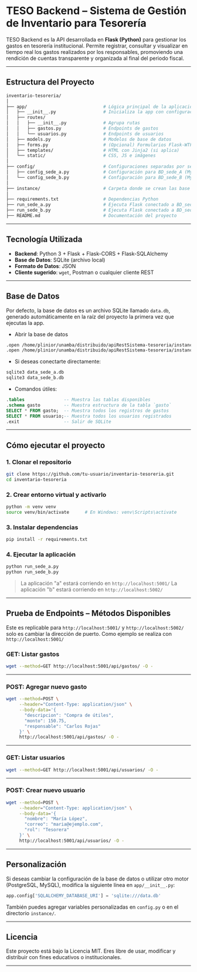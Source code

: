 #  TESO Backend – Sistema de Gestión de Inventario para Tesorería

TESO Backend es la API desarrollada en **Flask (Python)** para gestionar los gastos en tesorería institucional. Permite registrar, consultar y visualizar en tiempo real los gastos realizados por los responsables, promoviendo una rendición de cuentas transparente y organizada al final del periodo fiscal.

---

##  Estructura del Proyecto

```bash
inventario-tesoreria/
│
├── app/                             # Lógica principal de la aplicación Flask
│   ├── __init__.py                  # Inicializa la app con configuración dinámica
│   ├── routes/
│   │   ├── __init__.py              # Agrupa rutas
│   │   ├── gastos.py                # Endpoints de gastos
│   │   └── usuarios.py              # Endpoints de usuarios
│   ├── models.py                    # Modelos de base de datos
│   ├── forms.py                     # (Opcional) Formularios Flask-WTF
│   ├── templates/                   # HTML con Jinja2 (si aplica)
│   └── static/                      # CSS, JS e imágenes
│
├── config/                          # Configuraciones separadas por sede
│   ├── config_sede_a.py             # Configuración para BD_sede_A (MySQL puerto 3306)
│   └── config_sede_b.py             # Configuración para BD_sede_B (MySQL puerto 3307)
│
├── instance/                        # Carpeta donde se crean las base de datos
│
├── requirements.txt                 # Dependencias Python
├── run_sede_a.py                    # Ejecuta Flask conectado a BD_sede_A en localhost:5000
├── run_sede_b.py                    # Ejecuta Flask conectado a BD_sede_B en localhost:5001
├── README.md                        # Documentación del proyecto


````

---

##  Tecnología Utilizada

* **Backend**: Python 3 + Flask + Flask-CORS + Flask-SQLAlchemy
* **Base de Datos**: SQLite (archivo local)
* **Formato de Datos**: JSON
* **Cliente sugerido**: `wget`, Postman o cualquier cliente REST

---

##  Base de Datos

Por defecto, la base de datos es un archivo SQLite llamado `data.db`, generado automáticamente en la raíz del proyecto la primera vez que ejecutas la app.

* Abrir la base de datos
```bash
.open /home/plinior/unamba/distribuido/apiRestSistema-tesoreria/instance/data_sede_a.db
.open /home/plinior/unamba/distribuido/apiRestSistema-tesoreria/instance/data_sede_b.db
```

* Si deseas conectarte directamente:

```bash
sqlite3 data_sede_a.db
sqlite3 data_sede_b.db
```

* Comandos útiles:

```sql
.tables               -- Muestra las tablas disponibles
.schema gasto         -- Muestra estructura de la tabla `gasto`
SELECT * FROM gasto;  -- Muestra todos los registros de gastos
SELECT * FROM usuario;-- Muestra todos los usuarios registrados
.exit                 -- Salir de SQLite
```

---

##  Cómo ejecutar el proyecto

### 1. Clonar el repositorio

```bash
git clone https://github.com/tu-usuario/inventario-tesoreria.git
cd inventario-tesoreria
```

### 2. Crear entorno virtual y activarlo

```bash
python -m venv venv
source venv/bin/activate      # En Windows: venv\Scripts\activate
```

### 3. Instalar dependencias

```bash
pip install -r requirements.txt
```

### 4. Ejecutar la aplicación

```bash
python run_sede_a.py
python run_sede_b.py
```

> La aplicación "a" estará corriendo en `http://localhost:5001/`
> La aplicación "b" estará corriendo en `http://localhost:5002/`

---

##  Prueba de Endpoints – Métodos Disponibles
Este es replicable para `http://localhost:5001/` y `http://localhost:5002/` solo es cambiar la dirección de puerto. Como ejemplo se realiza con `http://localhost:5001/`

### GET: Listar gastos

```bash
wget --method=GET http://localhost:5001/api/gastos/ -O -
```

---

### POST: Agregar nuevo gasto

```bash
wget --method=POST \
     --header="Content-Type: application/json" \
     --body-data='{
       "descripcion": "Compra de útiles",
       "monto": 150.75,
       "responsable": "Carlos Rojas"
     }' \
     http://localhost:5001/api/gastos/ -O -
```

---

###  GET: Listar usuarios

```bash
wget --method=GET http://localhost:5001/api/usuarios/ -O -
```

---

###  POST: Crear nuevo usuario

```bash
wget --method=POST \
     --header="Content-Type: application/json" \
     --body-data='{
       "nombre": "María López",
       "correo": "maria@ejemplo.com",
       "rol": "Tesorera"
     }' \
     http://localhost:5001/api/usuarios/ -O -
```

---

## Personalización

Si deseas cambiar la configuración de la base de datos o utilizar otro motor (PostgreSQL, MySQL), modifica la siguiente línea en `app/__init__.py`:

```python
app.config['SQLALCHEMY_DATABASE_URI'] = 'sqlite:///data.db'
```

También puedes agregar variables personalizadas en `config.py` o en el directorio `instance/`.

---

## Licencia

Este proyecto está bajo la Licencia MIT. Eres libre de usar, modificar y distribuir con fines educativos o institucionales.

---

